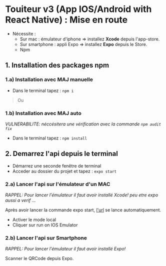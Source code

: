 # Touiteur v3 (App IOS/Android with React Native) : Mise en route
- Nécessite :
    - Sur mac : émulateur d'iphone => installez **Xcode** depuis l'app-store.
    - Sur smartphone : appli Expo => installez **Expo** depuis le Store.
    - Npm

## 1. Installation des packages npm
### 1.a) Installation avec MAJ manuelle
- Dans le terminal tapez : `npm i` 

> Ou

### 1.b) Installation avec MAJ auto
 *VULNERABILITE: néccésitera une vérification avec la commande `npm audit fix`*

- Dans le terminal tapez : `npm install`


## 2. Demarrez l'api depuis le terminal 
- Démarrez une seconde fenêtre de terminal
- Acceder au dossier du projet et tapez : `expo start`

### 2.a) Lancer l'api sur l'émulateur d'un MAC
*RAPPEL: Pour lancer l'émulateur il faut avoir installé Xcode!*
*peu etre expo aussi a verif ...*

Après avoir lancer la commande expo start, [l'url](http://localhost:19002/) se lance automatiquement.
- Activer le mode local
- Cliquer sur run on IOS Emulator

### 2.b) Lancer l'api sur Smartphone
*RAPPEL: Pour lancer l'émulateur il faut avoir installé Expo!*

Scanner le QRCode depuis Expo.
